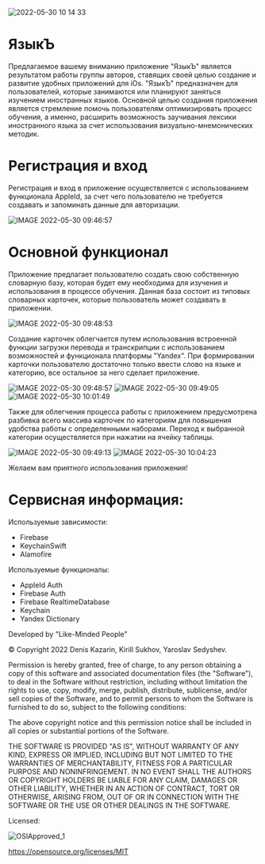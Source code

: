 ![2022-05-30 10 14 33](https://user-images.githubusercontent.com/79941275/170937631-ae1dd901-e373-47a4-9f4c-895265a16a36.jpg)
# ЯзыкЪ

Предлагаемое вашему вниманию приложение "ЯзыкЪ" является результатом работы группы авторов, ставящих своей целью создание и развитие удобных приложений для iOs.
"ЯзыкЪ" предназначен для пользователей, которые занимаются или планируют заняться изучением иностранных языков.
Основной целью создания приложения является стремление помочь пользователям оптимизировать процесс обучения, а именно, расширить возможность заучивания лексики иностранного языка за счет использования визуально-мнемонических методик.

# Регистрация и вход
Регистрация и вход в приложение осуществляется с использованием функционала AppleId, за счет чего пользователю не требуется создавать и запоминать данные для авторизации.

![IMAGE 2022-05-30 09:46:57](https://user-images.githubusercontent.com/79941275/170934192-2eaaa442-8b71-42bb-ad48-8a380f2e0c61.jpg)

# Основной функционал
Приложение предлагает пользователю создать свою собственную словарную базу, которая будет ему необходима для изучения и использования в процессе обучения.
Данная база состоит из типовых словарных карточек, которые пользователь может создавать в приложении.

![IMAGE 2022-05-30 09:48:53](https://user-images.githubusercontent.com/79941275/170934365-8fb1fe44-aebc-4d8a-bf28-e7cf4141e777.jpg)

Создание карточек облегчается путем использования встроенной функции загрузки перевода и транскрипции с использованием возможностей и функционала платформы "Yandex". При формировании карточки пользователю достаточно только ввести слово на языке и категорию, все остальное за него сделает приложение.

![IMAGE 2022-05-30 09:48:57](https://user-images.githubusercontent.com/79941275/170934956-989cbd23-5b42-470b-8c33-123c151e712d.jpg)
![IMAGE 2022-05-30 09:49:05](https://user-images.githubusercontent.com/79941275/170935185-6957a2d6-fd64-4200-84aa-dc312cb717af.jpg)
![IMAGE 2022-05-30 10:01:49](https://user-images.githubusercontent.com/79941275/170935437-a882d090-7324-493b-af18-7e03f3a98754.jpg)

Также для облегчения процесса работы с приложением предусмотрена разбивка всего массива карточек по категориям для повышения удобства работы с определенными наборами. Переход к выбранной категории осуществляется при нажатии на ячейку таблицы.

![IMAGE 2022-05-30 09:49:13](https://user-images.githubusercontent.com/79941275/170935602-83c92787-a041-4413-82a3-13fd8ea40784.jpg)
![IMAGE 2022-05-30 10:04:23](https://user-images.githubusercontent.com/79941275/170935837-74f6f070-3eab-4901-8d48-1ff9034730d4.jpg)

Желаем вам приятного использования приложения!

# Сервисная информация:
Используемые зависимости:
- Firebase
- KeychainSwift
- Alamofire

Используемые функционалы:
- AppleId Auth
- Firebase Auth
- Firebase RealtimeDatabase
- Keychain
- Yandex Dictionary

Developed by "Like-Minded People"

© Copyright 2022 Denis Kazarin, Kirill Sukhov, Yaroslav Sedyshev.

Permission is hereby granted, free of charge, to any person obtaining a copy of this software and associated documentation files (the "Software"), to deal in the Software without restriction, including without limitation the rights to use, copy, modify, merge, publish, distribute, sublicense, and/or sell copies of the Software, and to permit persons to whom the Software is furnished to do so, subject to the following conditions:

The above copyright notice and this permission notice shall be included in all copies or substantial portions of the Software.

THE SOFTWARE IS PROVIDED "AS IS", WITHOUT WARRANTY OF ANY KIND, EXPRESS OR IMPLIED, INCLUDING BUT NOT LIMITED TO THE WARRANTIES OF MERCHANTABILITY, FITNESS FOR A PARTICULAR PURPOSE AND NONINFRINGEMENT. IN NO EVENT SHALL THE AUTHORS OR COPYRIGHT HOLDERS BE LIABLE FOR ANY CLAIM, DAMAGES OR OTHER LIABILITY, WHETHER IN AN ACTION OF CONTRACT, TORT OR OTHERWISE, ARISING FROM, OUT OF OR IN CONNECTION WITH THE SOFTWARE OR THE USE OR OTHER DEALINGS IN THE SOFTWARE.

Licensed:

![OSIApproved_1](https://user-images.githubusercontent.com/79941275/170940288-8cc2c2ae-ad9f-4228-83eb-8b32de0239a3.png)

https://opensource.org/licenses/MIT


